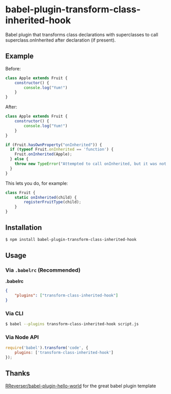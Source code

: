 # babel-plugin-transform-class-inherited-hook

Babel plugin that transforms class declarations with superclasses to call superclass.onInherited after declaration (if present).

## Example

Before:
```javascript
class Apple extends Fruit {
	constructor() {
		console.log("Yum!")
	}
}
```
After:
```javascript
class Apple extends Fruit {
	constructor() {
		console.log("Yum!")
	}
}

if (Fruit.hasOwnProperty("onInherited")) {
  if (typeof Fruit.onInherited == 'function') {
    Fruit.onInherited(Apple);
  } else {
    throw new TypeError("Attempted to call onInherited, but it was not a function");
  }
}
```

This lets you do, for example:
```javascript
class Fruit {
	static onInherited(child) {
		registerFruitType(child);
	}
}
```

## Installation

```sh
$ npm install babel-plugin-transform-class-inherited-hook
```

## Usage

### Via `.babelrc` (Recommended)

**.babelrc**

```json
{
	"plugins": ["transform-class-inherited-hook"]
}
```

### Via CLI

```sh
$ babel --plugins transform-class-inherited-hook script.js
```

### Via Node API

```javascript
require('babel').transform('code', {
	plugins: ['transform-class-inherited-hook']
});
```

## Thanks

[RReverser/babel-plugin-hello-world](https://github.com/rreverser/babel-plugin-hello-world) for the great babel plugin template
